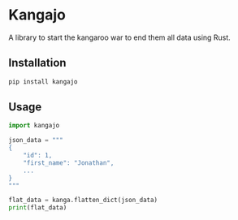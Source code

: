 # Kangajo

A library to start the kangaroo war to end them all data using Rust.

## Installation

```bash
pip install kangajo
```

## Usage

```python
import kangajo

json_data = """
{
    "id": 1,
    "first_name": "Jonathan",
    ...
}
"""

flat_data = kanga.flatten_dict(json_data)
print(flat_data)
```